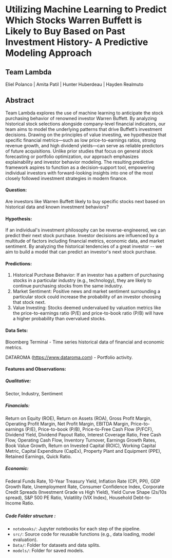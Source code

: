 # Utilizing Machine Learning to Predict Which Stocks Warren Buffett is Likely to Buy Based on Past Investment History- A Predictive Modeling Approach

## Team Lambda
Eliel Polanco |
Amita Patil |
Hunter Huberdeau | 
Hayden Realmuto

## Abstract
Team Lambda explores the use of machine learning to anticipate the stock purchasing behavior of renowned investor Warren Buffett. By analyzing historical stock selections alongside company-level financial indicators, our team aims to model the underlying patterns that drive Buffett’s investment decisions. Drawing on the principles of value investing, we hypothesize that specific financial metrics—such as low price-to-earnings ratios, strong revenue growth, and high dividend yields—can serve as reliable predictors of future acquisitions. Unlike prior studies that focus on general stock forecasting or portfolio optimization, our approach emphasizes explainability and investor behavior modeling. The resulting predictive framework aspires to function as a decision-support tool, empowering individual investors with forward-looking insights into one of the most closely followed investment strategies in modern finance.

#### Question:
Are investors like Warren Buffett likely to buy specific stocks next based on historical data and known investment behaviors?

#### Hypothesis: 
If an individual's investment philosophy can be reverse-engineered, we can predict their next stock purchase. Investor decisions are influenced by a multitude of factors including financial metrics, economic data, and market sentiment. By analyzing the historical tendencies of a great investor -- we aim to build a model that can predict an investor's next stock purchase.

#### Predictions:
1. Historical Purchase Behavior: If an investor has a pattern of purchasing stocks in a particular industry (e.g., technology), they are likely to continue purchasing stocks from the same industry.
2. Market Sentiment: Positive news and market sentiment surrounding a particular stock could increase the probability of an investor choosing that stock next. 
3. Value Investing: Stocks deemed undervalued by valuation metrics like the price-to-earnings ratio (P/E) and price-to-book ratio (P/B) will have a higher probability than overvalued stocks. 

#### Data Sets:
Bloomberg Terminal - Time series historical data of financial and economic metrics.

DATAROMA (https://www.dataroma.com) - Portfolio activity. 

#### Features and Observations: 
##### Qualitative: 
Sector, Industry, Sentiment 

##### Financials: 
Return on Equity (ROE), Return on Assets (ROA), Gross Profit Margin, Operating Profit Margin, Net Profit Margin, EBITDA Margin, Price-to-earnings (P/E), Price-to-book (P/B), Price-to-Free Cash Flow (P/FCF), Dividend Yield, Dividend Payout Ratio, Interest Coverage Ratio, Free Cash Flow, Operating Cash Flow, Inventory Turnover, Earnings Growth Rates, Book Value Growth, Return on Invested Capital (ROIC), Working Capital Metric, Capital Expenditure (CapEx), Property Plant and Equipment (PPE), Retained Earnings, Quick Ratio. 

##### Economic: 
Federal Funds Rate, 10-Year Treasury Yield, Inflation Rate (CPI, PPI), GDP Growth Rate, Unemployment Rate, Consumer Confidence Index, Corporate Credit Spreads (Investment Grade vs High Yield), Yield Curve Shape (2s/10s spread), S&P 500 PE Ratio, Volatility (VIX Index), Household Debt-to-Income Ratio. 

### 

##### Code Folder structure :
 - `notebooks/`: Jupyter notebooks for each step of the pipeline.
- `src/`: Source code for reusable functions (e.g., data loading, model evaluation).
- `Data/`: Folder for datasets and data splits.
- `models/`: Folder for saved models.




